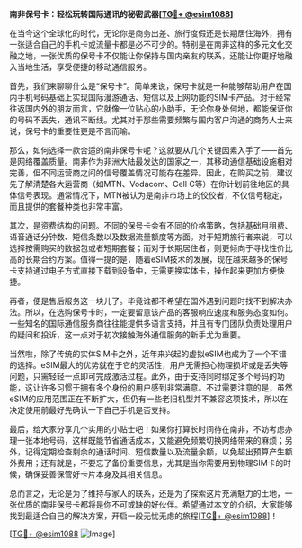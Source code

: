 **南非保号卡：轻松玩转国际通讯的秘密武器[[TG💪+ @esim1088](https://t.me/s/esim1088)]**

在当今这个全球化的时代，无论你是商务出差、旅行度假还是长期居住海外，拥有一张适合自己的手机卡或流量卡都是必不可少的。特别是在南非这样的多元文化交融之地，一张优质的保号卡不仅能让你保持与国内亲友的联系，还能让你更好地融入当地生活，享受便捷的移动通信服务。

首先，我们来聊聊什么是“保号卡”。简单来说，保号卡就是一种能够帮助用户在国内手机号码基础上实现国际漫游通话、短信以及上网功能的SIM卡产品。对于经常往返国内外的朋友而言，它就像一位贴心的小助手，无论你身处何地，都能保证你的号码不丢失，通讯不断线。尤其对于那些需要频繁与国内客户沟通的商务人士来说，保号卡的重要性更是不言而喻。

那么，如何选择一款合适的南非保号卡呢？这就要从几个关键因素入手了——首先是网络覆盖质量。南非作为非洲大陆最发达的国家之一，其移动通信基础设施相对完善，但不同运营商之间的信号覆盖情况可能存在差异。因此，在购买之前，建议先了解清楚各大运营商（如MTN、Vodacom、Cell C等）在你计划前往地区的具体信号表现。通常情况下，MTN被认为是南非市场上的佼佼者，不仅信号稳定，而且提供的套餐种类也非常丰富。

其次，是资费结构的问题。不同的保号卡会有不同的价格策略，包括基础月租费、语音通话分钟数、短信条数以及数据流量额度等方面。对于短期旅行者来说，可以选择按需购买的数据包或者短期套餐；而对于长期居住者，则更倾向于寻找性价比高的长期合约方案。值得一提的是，随着eSIM技术的发展，现在越来越多的保号卡支持通过电子方式直接下载到设备中，无需更换实体卡，操作起来更加方便快捷。

再者，便是售后服务这一块儿了。毕竟谁都不希望在国外遇到问题时找不到解决办法。所以，在选购保号卡时，一定要留意该产品的客服响应速度和服务态度如何。一些知名的国际通信服务商往往能提供多语言支持，并且有专门团队负责处理用户的疑问和投诉，这一点对于初次接触海外通信服务的新手尤为重要。

当然啦，除了传统的实体SIM卡之外，近年来兴起的虚拟eSIM也成为了一个不错的选择。eSIM最大的优势就在于它的灵活性，用户无需担心物理损坏或是丢失等问题，只需轻轻一点即可完成激活过程。此外，由于支持同时绑定多个号码的功能，这让许多习惯于拥有多个身份的用户感到非常满意。不过需要注意的是，虽然eSIM的应用范围正在不断扩大，但仍有一些老旧机型并不兼容这项技术，所以在决定使用前最好先确认一下自己手机是否支持。

最后，给大家分享几个实用的小贴士吧！如果你打算长时间待在南非，不妨考虑办理一张本地号码，这样既能节省通话成本，又能避免频繁切换网络带来的麻烦；另外，记得定期检查剩余的通话时间、短信数量以及流量余额，以免超出预算产生额外费用；还有就是，不要忘了备份重要信息，尤其是当你需要用到物理SIM卡的时候，确保妥善保管好卡片本身及其相关信息。

总而言之，无论是为了维持与家人的联系，还是为了探索这片充满魅力的土地，一张优质的南非保号卡都将是你不可或缺的好伙伴。希望通过本文的介绍，大家能够找到最适合自己的解决方案，开启一段无忧无虑的旅程[[TG💪+ @esim1088](https://t.me/s/esim1088)]！

[[TG💪+ @esim1088](https://t.me/s/esim1088) ![Image](https://i.postimg.cc/4NQfJmqS/Snipaste-2025-05-13-00-14-12.png)]